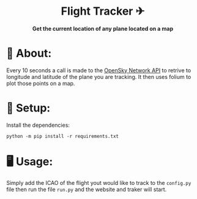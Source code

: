<h1 align="center">Flight Tracker ✈︎</h1>

<h4 align="center">Get the current location of any plane located on a map</h4>
  <p align="center">
  </p>

# 💬 About:

Every 10 seconds a call is made to the <a href="https://">OpenSky Network API</a> to retrive to longitude and latitude of the plane you are tracking. It then uses folium to plot those points on a map. 

# 🔧 Setup:
Install the dependencies:

`python -m pip install -r requirements.txt`

# 🖥️ Usage:
Simply add the ICAO of the flight yout would like to track to the `config.py` file then run the file `run.py` and the website and traker will start.

